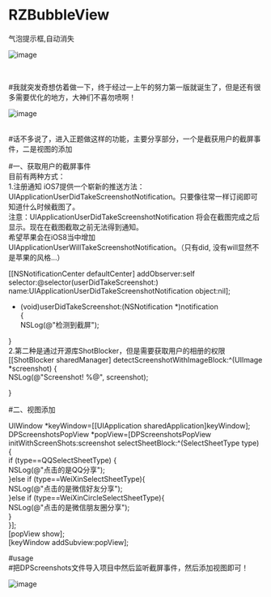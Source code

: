 # RZBubbleView
气泡提示框,自动消失</br>



![image](https://github.com/dongpeng66/RZBubbleView/xia.png)

</br>

#我就突发奇想仿着做一下，终于经过一上午的努力第一版就诞生了，但是还有很多需要优化的地方，大神们不喜勿喷啊！</br>

![image](https://github.com/dongpeng66/DPScreenshots/blob/master/D12595AE77D3DCFC543F744328FF8E26.gif)

</br>
#话不多说了，进入正题做这样的功能，主要分享部分，一个是截获用户的截屏事件，二是视图的添加</br>

#一、获取用户的截屏事件</br>
目前有两种方式：</br>
1.注册通知  iOS7提供一个崭新的推送方法：UIApplicationUserDidTakeScreenshotNotification。只要像往常一样订阅即可知道什么时候截图了。</br>
注意：UIApplicationUserDidTakeScreenshotNotification 将会在截图完成之后显示。现在在截图截取之前无法得到通知。</br>
希望苹果会在iOS8当中增加 UIApplicationUserWillTakeScreenshotNotification。（只有did, 没有will显然不是苹果的风格...）</br>


[[NSNotificationCenter defaultCenter] addObserver:self</br>
                                             selector:@selector(userDidTakeScreenshot:)</br>
                                                 name:UIApplicationUserDidTakeScreenshotNotification object:nil];</br>
                                                 
- (void)userDidTakeScreenshot:(NSNotification *)notification</br>
{</br>
    NSLog(@"检测到截屏");</br>
    
}</br>
2.第二种是通过开源库ShotBlocker，但是需要获取用户的相册的权限</br>
[[ShotBlocker sharedManager] detectScreenshotWithImageBlock:^(UIImage *screenshot) {</br>
        NSLog(@"Screenshot! %@", screenshot);</br>
        
}</br>


#二、视图添加</br>

UIWindow *keyWindow=[[UIApplication sharedApplication]keyWindow];</br>
DPScreenshotsPopView *popView=[DPScreenshotsPopView initWithScreenShots:screenshot selectSheetBlock:^(SelectSheetType type) {</br>
            if (type==QQSelectSheetType) {</br>
                NSLog(@"点击的是QQ分享");</br>
            }else if (type==WeiXinSelectSheetType){</br>
                NSLog(@"点击的是微信好友分享");</br>
            }else if (type==WeiXinCircleSelectSheetType){</br>
                NSLog(@"点击的是微信朋友圈分享");</br>
            }</br>
        }];</br>
[popView show];</br>
[keyWindow addSubview:popView];</br>

#usage</br>
#把DPScreenshots文件导入项目中然后监听截屏事件，然后添加视图即可！</br>

![image](https://github.com/dongpeng66/DPScreenshots/blob/master/ziji.gif)
